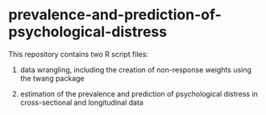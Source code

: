 # prevalence-and-prediction-of-psychological-distress

This repository contains two R script files:

1) data wrangling, including the creation of non-response weights using the twang package

2) estimation of the prevalence and prediction of psychological distress in cross-sectional and longitudinal data
